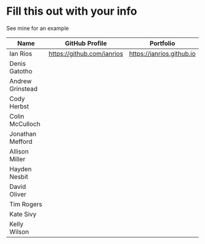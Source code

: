 # Fill this out with your info

See mine for an example

| Name             | GitHub Profile             | Portfolio                 |
| ---------------- | -------------------------- | ------------------------- |
| Ian Rios         | https://github.com/ianrios | https://ianrios.github.io |
| Denis Gatotho    |                            |                           |
| Andrew Grinstead |                            |                           |
| Cody Herbst      |                            |                           |
| Colin McCulloch  |                            |                           |
| Jonathan Mefford |                            |                           |
| Allison Miller   |                            |                           |
| Hayden Nesbit    |                            |                           |
| David Oliver     |                            |                           |
| Tim Rogers       |                            |                           |
| Kate Sivy        |                            |                           |
| Kelly Wilson     |                            |                           |
